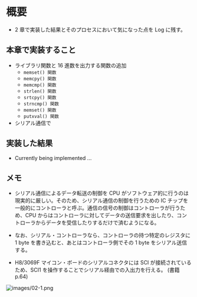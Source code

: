 # 概要

- 2 章で実装した結果とそのプロセスにおいて気になった点を Log に残す。

## 本章で実装すること

- ライブラリ関数と 16 進数を出力する関数の追加
  - `memset() 関数`
  - `memcpy() 関数`
  - `memcmp() 関数`
  - `strlen() 関数`
  - `srtcpy() 関数`
  - `strncmp() 関数`
  - `memset() 関数`
  - `putxval() 関数`
- シリアル通信で

## 実装した結果

- Currently being implemented ... 

<!-- ```bash
haytok@haytok-VJS132:~$ kermit
Removing stale lock /var/lock/LCK..ttyUSB0 (pid 212941 terminated)
C-Kermit 9.0.305 OPEN SOURCE: Alpha.07, 24 Jan 2022, for Linux+SSL (64-bit)
 Copyright (C) 1985, 2022,
  Trustees of Columbia University in the City of New York.
Type ? or HELP for help.
(~/) C-Kermit>c
Connecting to /dev/ttyUSB0, speed 9600
 Escape character: Ctrl-\ (ASCII 28, FS): enabled
Type the escape character followed by C to get back,
or followed by ? to see other options.
----------------------------------------------------
Hello World :)Hell�Hello World :)Hello World :)Hello World :)Killed
``` -->

<!-- - -> 以上の結果より、想定した挙動であることが確認できた :) -->

## メモ

- シリアル通信によるデータ転送の制御を CPU がソフトウェア的に行うのは現実的に厳しい。そのため、シリアル通信の制御を行うための IC チップを一般的にコントローラと呼ぶ。通信の信号の制御はコントローラが行うため、CPU からはコントローラに対してデータの送信要求を出したり、コントローラからデータを受信したりするだけで済むようになる。
- なお、シリアル・コントローラなら、コントローラの持つ特定のレジスタに 1 byte を書き込むと、あとはコントローラ側でその 1 byte をシリアル送信する。

- H8/3069F マイコン・ボードのシリアルコネクタには SCI が接続されているため、SCI1 を操作することでシリアル経由での入出力を行える。 (書籍 p.64)

![images/02-1.png](images/02-1.png)
